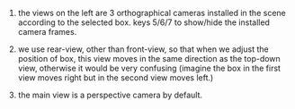 1. the views on the left are 3 orthographical cameras installed in the scene according to the selected box. keys 5/6/7 to show/hide the installed camera frames.

2. we use rear-view, other than front-view, so that when we adjust the position of box, this view moves 
in the same direction as the top-down view, otherwise it would be very confusing (imagine the box in the 
first view moves right but in the second view moves left.)

2. the main view is a perspective camera by default.


